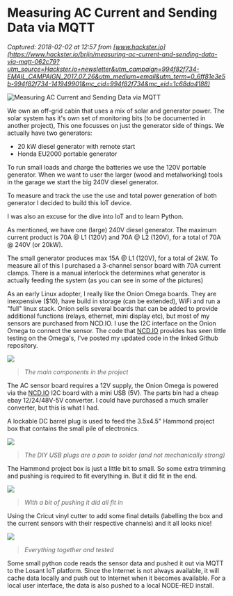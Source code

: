 # Measuring AC Current and Sending Data via MQTT

_Captured: 2018-02-02 at 12:57 from [www.hackster.io](https://www.hackster.io/brijn/measuring-ac-current-and-sending-data-via-mqtt-062c79?utm_source=Hackster.io+newsletter&utm_campaign=994f82f734-EMAIL_CAMPAIGN_2017_07_26&utm_medium=email&utm_term=0_6ff81e3e5b-994f82f734-141949901&mc_cid=994f82f734&mc_eid=1c68da4188)_

![Measuring AC Current and Sending Data via MQTT](https://hackster.imgix.net/uploads/attachments/412708/2018-01-27_23_07_38_tK8F6dJYxe.jpg?auto=compress%2Cformat&w=900&h=675&fit=min)

We own an off-grid cabin that uses a mix of solar and generator power. The solar system has it's own set of monitoring bits (to be documented in another project), This one focusses on just the generator side of things. We actually have two generators:

  * 20 kW diesel generator with remote start
  * Honda EU2000 portable generator

To run small loads and charge the batteries we use the 120V portable generator. When we want to user the larger (wood and metalworking) tools in the garage we start the big 240V diesel generator.

To measure and track the use the use and total power generation of both generator I decided to build this IoT device.

I was also an excuse for the dive into IoT and to learn Python.

As mentioned, we have one (large) 240V diesel generator. The maximum current product is 70A @ L1 (120V) and 70A @ L2 (120V), for a total of 70A @ 240V (or 20kW).

The small generator produces max 15A @ L1 (120V), for a total of 2kW. To measure all of this I purchased a 3-channel sensor board with 70A current clamps. There is a manual interlock the determines what generator is actually feeding the system (as you can see in some of the pictures)

As an early Linux adopter, I really like the Onion Omega boards. They are inexpensive ($10), have build in storage (can be extended), WiFi and run a "full" linux stack. Onion sells several boards that can be added to provide additional functions (relays, ethernet, mini display etc), but most of my sensors are purchased from NCD.IO. I use the I2C interface on the Onion Omega to connect the sensor. The code that [NCD.IO](http://ncd.io/) provides has seen little testing on the Omega's, I've posted my updated code in the linked Github repository.

![](https://hackster.imgix.net/uploads/attachments/412710/components_aXUTxgVGKq.jpg?auto=compress%2Cformat&w=680&h=510&fit=max)

> _The main components in the project_

The AC sensor board requires a 12V supply, the Onion Omega is powered via the [NCD.IO](http://ncd.io/) I2C board with a mini USB (5V). The parts bin had a cheap ebay 12/24/48V-5V converter. I could have purchased a much smaller converter, but this is what I had.

A lockable DC barrel plug is used to feed the 3.5x4.5" Hammond project box that contains the small pile of electronics.

![](https://hackster.imgix.net/uploads/attachments/412709/2018-01-27_18_45_59_bROH9p1qOx.jpg?auto=compress%2Cformat&w=680&h=510&fit=max)

> _The DIY USB plugs are a pain to solder (and not mechanically strong)_

The Hammond project box is just a little bit to small. So some extra trimming and pushing is required to fit everything in. But it did fit in the end.

![](https://hackster.imgix.net/uploads/attachments/412711/2018-01-27_22_12_01_rsbQWl9NdC.jpg?auto=compress%2Cformat&w=680&h=510&fit=max)

> _With a bit of pushing it did all fit in_

Using the Cricut vinyl cutter to add some final details (labelling the box and the current sensors with their respective channels) and it all looks nice!

![](https://hackster.imgix.net/uploads/attachments/412712/2018-01-27_23_07_38_ST9nz6D7ca.jpg?auto=compress%2Cformat&w=680&h=510&fit=max)

> _Everything together and tested_

Some small python code reads the sensor data and pushed it out via MQTT to the Losant IoT platform. Since the Internet is not always available, it will cache data locally and push out to Internet when it becomes available. For a local user interface, the data is also pushed to a local NODE-RED install.
